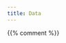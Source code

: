 ```yaml
---
title: Data
---
```


{{% comment %}}

<script src='https://www.google.com/recaptcha/api.js'></script>
